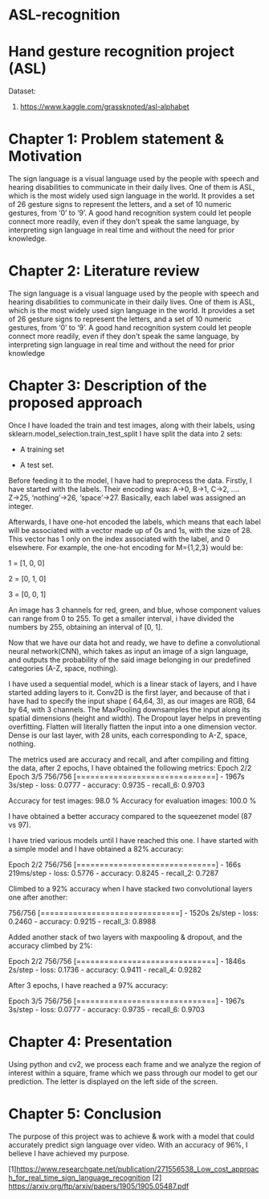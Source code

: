 # ASL-recognition
# Hand gesture recognition project (ASL)
Dataset:
1)	 https://www.kaggle.com/grassknoted/asl-alphabet 

# Chapter 1: Problem statement & Motivation
The sign language is a visual language used by the people with speech and hearing disabilities to communicate in their daily lives. One of them is ASL, which is the most widely used sign language in the world. It provides a set of 26 gesture signs to represent the letters, and a set of 10 numeric gestures, from ‘0’ to ‘9’.
A good hand recognition system could let people connect more readily, even if they don't speak the same language, by interpreting sign language in real time and without the need for prior knowledge.

# Chapter 2: Literature review
The sign language is a visual language used by the people with speech and hearing disabilities to communicate in their daily lives. One of them is ASL, which is the most widely used sign language in the world. It provides a set of 26 gesture signs to represent the letters, and a set of 10 numeric gestures, from ‘0’ to ‘9’.
A good hand recognition system could let people connect more readily, even if they don't speak the same language, by interpreting sign language in real time and without the need for prior knowledge


# Chapter 3: Description of the proposed approach
Once I have loaded the train and test images, along with their labels, using sklearn.model_selection.train_test_split I have split the data into 2 sets:

- A training set

- A test set.

Before feeding it to the model, I have had to preprocess the data. Firstly, I have started with the labels. Their encoding was: A→0, B→1, C→2, …. Z→25, ‘nothing’→26, ‘space’→27. Basically, each label was assigned an integer. 


Afterwards, I have one-hot encoded the labels, which means that each label will be associated with a vector made up of 0s and 1s, with the size of 28.  This vector has 1 only on the index associated with the label, and 0 elsewhere. For example, the one-hot encoding for M={1,2,3} would be:

1 = [1, 0, 0]

2 = [0, 1, 0]

3 = [0, 0, 1]

An image has 3 channels for red, green, and blue, whose component values can range from 0 to 255. To get a smaller interval, i have divided the numbers by 255, obtaining an interval of [0, 1].

Now that we have our data hot and ready, we have to define a convolutional neural network(CNN), which takes as input an image of a sign language, and outputs the probability of the said image belonging in our predefined categories (A-Z, space, nothing).

I have used a sequential model, which is a linear stack of layers, and I have started adding layers to it. Conv2D is the first layer, and because of that i have had to specify the input shape ( 64,64, 3), as our images are RGB, 64 by 64, with 3 channels. The MaxPooling downsamples the input along its spatial dimensions (height and width). The Dropout layer helps in preventing overfitting. Flatten will literally flatten the input into a one dimension vector. Dense is our last layer, with 28 units, each corresponding to A-Z, space, nothing.

The metrics used are accuracy and recall, and after compiling and fitting the data, after 2 epochs, I have obtained the following metrics:
Epoch 2/2
Epoch 3/5 756/756 [==============================] - 1967s 3s/step - loss: 0.0777 - accuracy: 0.9735 - recall_6: 0.9703

Accuracy for test images: 98.0 %
Accuracy for evaluation images: 100.0 %

I have obtained a better accuracy compared to the squeezenet model (87 vs 97).

I have tried various models until I have reached this one. I have started with a simple model and I have obtained a 82% accuracy: 

Epoch 2/2 756/756 [==============================] - 166s 219ms/step - loss: 0.5776 - accuracy: 0.8245 - recall_2: 0.7287

Climbed to a 92% accuracy when I have stacked two convolutional layers one after another:

756/756 [==============================] - 1520s 2s/step - loss: 0.2460 - accuracy: 0.9215 - recall_3: 0.8988

Added another stack of two layers with maxpooling & dropout, and the accuracy climbed by 2%:

Epoch 2/2 756/756 [==============================] - 1846s 2s/step - loss: 0.1736 - accuracy: 0.9411 - recall_4: 0.9282

After 3 epochs, I have reached a 97% accuracy:

Epoch 3/5 756/756 [==============================] - 1967s 3s/step - loss: 0.0777 - accuracy: 0.9735 - recall_6: 0.9703


# Chapter 4: Presentation
Using python and cv2, we process each frame and we analyze the region of interest within a square, frame which we pass through our model to get our prediction. The letter is displayed on the left side of the screen.

# Chapter 5: Conclusion
The purpose of this project was to achieve & work with a model that could accurately predict sign language over video. With an accuracy of 96%, I believe I have achieved my purpose.

[1]https://www.researchgate.net/publication/271556538_Low_cost_approach_for_real_time_sign_language_recognition 
[2] https://arxiv.org/ftp/arxiv/papers/1905/1905.05487.pdf


